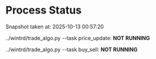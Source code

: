 # Process Status

Snapshot taken at: 2025-10-13 00:57:20

../wintrd/trade_algo.py --task price_update: **NOT RUNNING**

../wintrd/trade_algo.py --task buy_sell: **NOT RUNNING**

